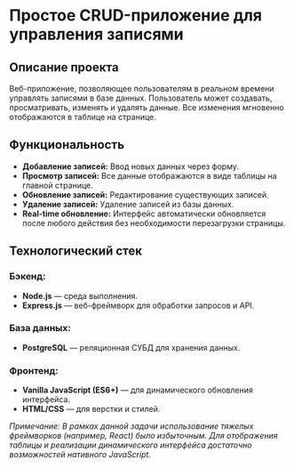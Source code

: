 # Простое CRUD-приложение для управления записями

## Описание проекта
Веб-приложение, позволяющее пользователям в реальном времени управлять записями в базе данных. Пользователь может создавать, просматривать, изменять и удалять данные. Все изменения мгновенно отображаются в таблице на странице.

## Функциональность
*   **Добавление записей:** Ввод новых данных через форму.
*   **Просмотр записей:** Все данные отображаются в виде таблицы на главной странице.
*   **Обновление записей:** Редактирование существующих записей.
*   **Удаление записей:** Удаление записей из базы данных.
*   **Real-time обновление:** Интерфейс автоматически обновляется после любого действия без необходимости перезагрузки страницы.

## Технологический стек
### Бэкенд:
*   **Node.js** — среда выполнения.
*   **Express.js** — веб-фреймворк для обработки запросов и API.

### База данных:
*   **PostgreSQL** — реляционная СУБД для хранения данных.

### Фронтенд:
*   **Vanilla JavaScript (ES6+)** — для динамического обновления интерфейса.
*   **HTML/CSS** — для верстки и стилей.

*Примечание: В рамках данной задачи использование тяжелых фреймворков (например, React) было избыточным. Для отображения таблицы и реализации динамического интерфейса достаточно возможностей нативного JavaScript.*

